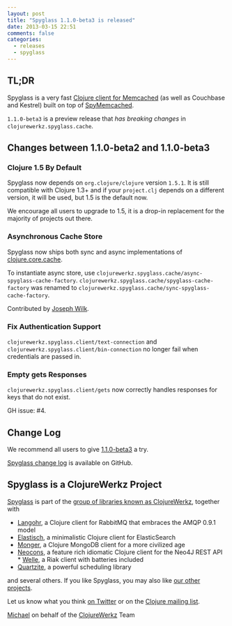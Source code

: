 ```yaml
---
layout: post
title: "Spyglass 1.1.0-beta3 is released"
date: 2013-03-15 22:51
comments: false
categories:
  - releases
  - spyglass
---
```


## TL;DR

Spyglass is a very fast [Clojure client for
Memcached](http://clojurememcached.info) (as well as Couchbase and
Kestrel) built on top of
[SpyMemcached](http://code.google.com/p/spymemcached/).

`1.1.0-beta3` is a preview release that *has breaking changes* in
`clojurewerkz.spyglass.cache`.


## Changes between 1.1.0-beta2 and 1.1.0-beta3

### Clojure 1.5 By Default

Spyglass now depends on `org.clojure/clojure` version `1.5.1`. It is
still compatible with Clojure 1.3+ and if your `project.clj` depends
on a different version, it will be used, but 1.5 is the default now.

We encourage all users to upgrade to 1.5, it is a drop-in replacement
for the majority of projects out there.

### Asynchronous Cache Store

Spyglass now ships both sync and async implementations of [clojure.core.cache](https://github.com/clojure/core.cache).

To instantiate async store, use `clojurewerkz.spyglass.cache/async-spyglass-cache-factory`.
`clojurewerkz.spyglass.cache/spyglass-cache-factory` was renamed to `clojurewerkz.spyglass.cache/sync-spyglass-cache-factory`.

Contributed by [Joseph Wilk](https://github.com/josephwilk).

### Fix Authentication Support

`clojurewerkz.spyglass.client/text-connection` and `clojurewerkz.spyglass.client/bin-connection`
no longer fail when credentials are passed in.


### Empty gets Responses

`clojurewerkz.spyglass.client/gets` now correctly handles responses for
keys that do not exist.

GH issue: #4.




## Change Log

We recommend all users to give [1.1.0-beta3](https://clojars.org/clojurewerkz/spyglass/versions/1.1.0-beta3) a try.

[Spyglass change log](https://github.com/clojurewerkz/spyglass/blob/master/ChangeLog.md) is available on GitHub.



## Spyglass is a ClojureWerkz Project

[Spyglass](http://clojurememcached.info) is part of the [group of libraries known as ClojureWerkz](http://clojurewerkz.org), together with

 * [Langohr](http://clojurerabbitmq.info), a Clojure client for RabbitMQ that embraces the AMQP 0.9.1 model
 * [Elastisch](http://clojureelasticsearch.info), a minimalistic Clojure client for ElasticSearch
 * [Monger](http://clojuremongodb.info), a Clojure MongoDB client for a more civilized age
 * [Neocons](http://clojureneo4j.info), a feature rich idiomatic Clojure client for the Neo4J REST API * [Welle](http://clojureriak.info), a Riak client with batteries included
 * [Quartzite](http://clojurequartz.info), a powerful scheduling library

and several others. If you like Spyglass, you may also like [our other projects](http://clojurewerkz.org).

Let us know what you think [on Twitter](http://twitter.com/clojurewerkz) or on the [Clojure mailing list](https://groups.google.com/group/clojure).


[Michael](http://twitter.com/michaelklishin) on behalf of the [ClojureWerkz](http://clojurewerkz.org) Team
